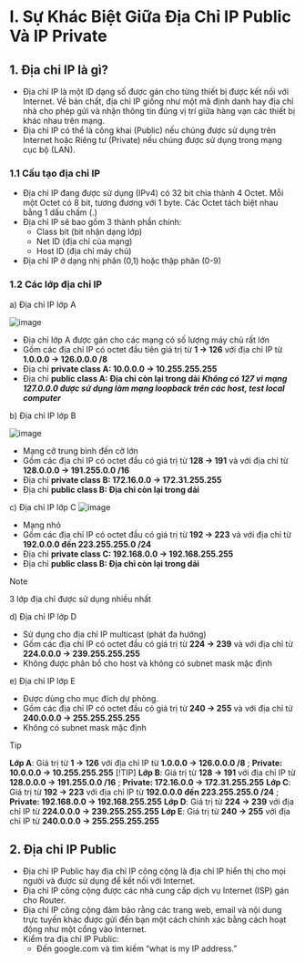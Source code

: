 # I. Sự Khác Biệt Giữa Địa Chỉ IP Public Và IP Private

## 1. Địa chỉ IP là gì?
  - Địa chỉ IP là một ID dạng số được gán cho từng thiết bị được kết nối với Internet. Về bản chất, địa chỉ IP giống như một mã định danh hay địa chỉ nhà cho phép gửi và nhận thông tin đúng vị trí giữa hàng vạn các thiết bị khác nhau trên mạng.
  - Địa chỉ IP có thể là công khai (Public) nếu chúng được sử dụng trên Internet hoặc Riêng tư (Private) nếu chúng được sử dụng trong mạng cục bộ (LAN).

### 1.1 Cấu tạo địa chỉ IP
  - Địa chỉ IP đang được sử dụng (IPv4) có 32 bit chia thành 4 Octet. Mỗi một Octet có 8 bit, tương đương với 1 byte. Các Octet tách biệt nhau bằng 1 dấu chấm (.)
  - Địa chỉ IP sẽ bao gồm 3 thành phần chính:
    - Class bit (bit nhận dạng lớp)
    - Net ID (địa chỉ của mạng)
    - Host ID (địa chỉ máy chủ)
  - Địa chỉ IP ở dạng nhị phân (0,1) hoặc thập phân (0-9)

### 1.2 Các lớp địa chỉ IP

a) Địa chỉ IP lớp A

  ![image](https://github.com/hynhdih/Training_OM/assets/82271913/93e69dd0-b89c-4a13-af7b-4b4058adb6f3)
  - Địa chỉ lớp A được gán cho các mạng có số lượng máy chủ rất lớn
  - Gồm các địa chỉ IP có octet đầu tiên giá trị từ **1 -> 126** với địa chỉ IP từ **1.0.0.0 -> 126.0.0.0 /8**
  - Địa chỉ **private class A: 10.0.0.0 -> 10.255.255.255**
  - Địa chỉ **public class A: Địa chỉ còn lại trong dải**
  ***Không có 127 vì mạng 127.0.0.0 được sử dụng làm mạng loopback trên các host, test local computer***

b) Địa chỉ IP lớp B

  ![image](https://github.com/hynhdih/Training_OM/assets/82271913/0835a0be-f995-47cf-8a97-b9cc6b1bb0f2)
  - Mạng cỡ trung bình đến cỡ lớn
  - Gồm các địa chỉ IP có octet đầu có giá trị từ **128 -> 191** và với địa chỉ từ **128.0.0.0 -> 191.255.0.0 /16**
  - Địa chỉ **private class B: 172.16.0.0 -> 172.31.255.255**
  - Địa chỉ **public class B: Địa chỉ còn lại trong dải**

c) Địa chỉ IP lớp C
  ![image](https://github.com/hynhdih/Training_OM/assets/82271913/d06422a2-0e81-46f0-aca6-dc785153b810)
  - Mạng nhỏ
  - Gồm các địa chỉ IP có octet đầu có giá trị từ **192 -> 223** và với địa chỉ từ **192.0.0.0 đến 223.255.255.0 /24**
  - Địa chỉ **private class C: 192.168.0.0 -> 192.168.255.255**
  - Địa chỉ **public class B: Địa chỉ còn lại trong dải**
> [!NOTE]
> 3 lớp địa chỉ được sử dụng nhiều nhất

d) Địa chỉ IP lớp D
  - Sử dụng cho địa chỉ IP multicast (phát đa hướng)
  - Gồm các địa chỉ IP có octet đầu có giá trị từ **224 -> 239** và với địa chỉ từ **224.0.0.0 -> 239.255.255.255**
  - Không được phân bổ cho host và không có subnet mask mặc định

e) Địa chỉ IP lớp E
  - Được dùng cho mục đích dự phòng.
  - Gồm các địa chỉ IP có octet đầu có giá trị từ **240 -> 255** và với địa chỉ từ **240.0.0.0 -> 255.255.255.255**
  - Không có subnet mask mặc định

> [!TIP]
> **Lớp A**: Giá trị từ **1 -> 126**   với địa chỉ IP từ **1.0.0.0 -> 126.0.0.0 /8**           ; **Private: 10.0.0.0 -> 10.255.255.255**
> [!TIP]
> **Lớp B**: Giá trị từ **128 -> 191** với địa chỉ IP từ **128.0.0.0 -> 191.255.0.0 /16**      ; **Private: 172.16.0.0 -> 172.31.255.255**
> **Lớp C**: Giá trị từ **192 -> 223** với địa chỉ IP từ **192.0.0.0 đến 223.255.255.0 /24**   ; **Private: 192.168.0.0 -> 192.168.255.255**
> **Lớp D**: Giá trị từ **224 -> 239** với địa chỉ IP từ **224.0.0.0 -> 239.255.255.255**
> **Lớp E**: Giá trị từ **240 -> 255** với địa chỉ IP từ **240.0.0.0 -> 255.255.255.255**

## 2. Địa chỉ IP Public
  - Địa chỉ IP Public hay địa chỉ IP công cộng là địa chỉ IP hiển thị cho mọi người và được sử dụng để kết nối với Internet.
  - Địa chỉ IP công cộng được các nhà cung cấp dịch vụ Internet (ISP) gán cho Router.
  - Địa chỉ IP công cộng đảm bảo rằng các trang web, email và nội dung trực tuyến khác được gửi đến bạn một cách chính xác bằng cách hoạt động như một cổng vào Internet.
  - Kiểm tra địa chỉ IP Public:
    - Đến google.com và tìm kiếm “what is my IP address.”
